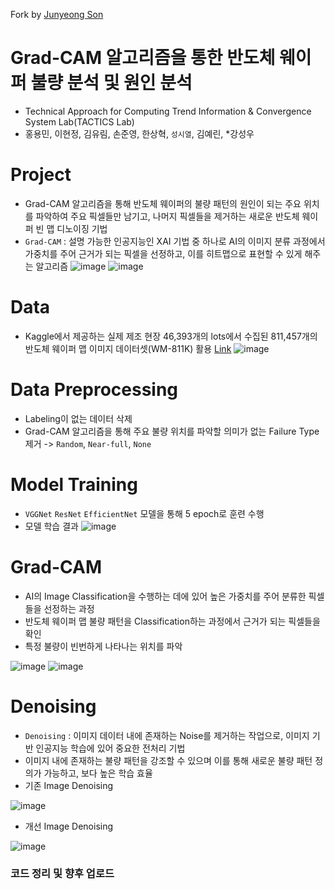 Fork by [Junyeong Son](https://github.com/sonstory)

# Grad-CAM 알고리즘을 통한 반도체 웨이퍼 불량 분석 및 원인 분석
- Technical Approach for Computing Trend Information & Convergence System Lab(TACTICS Lab)
- 홍용민, 이현정, 김유림, 손준영, 한상혁, `성시열`, 김예린, *강성우

# Project
- Grad-CAM 알고리즘을 통해 반도체 웨이퍼의 불량 패턴의 원인이 되는 주요 위치를 파악하여 주요 픽셀들만 남기고, 나머지 픽셀들을 제거하는 새로운 반도체 웨이퍼 빈 맵 디노이징 기법
- `Grad-CAM` : 설명 가능한 인공지능인 XAI 기법 중 하나로 AI의 이미지 분류 과정에서 가중치를 주어 근거가 되는 픽셀을 선정하고, 이를 히트맵으로 표현할 수 있게 해주는 알고리즘
![image](https://user-images.githubusercontent.com/79157951/230638767-b30de38c-e934-4074-b55c-84914d56bf92.png)
![image](https://user-images.githubusercontent.com/79157951/230638821-3af43681-c75b-4e1b-9123-6f8ff4c16710.png)

# Data
- Kaggle에서 제공하는 실제 제조 현장 46,393개의 lots에서 수집된 811,457개의 반도체 웨이퍼 맵 이미지 데이터셋(WM-811K) 활용 [Link](https://www.kaggle.com/datasets/qingyi/wm811k-wafer-map)
![image](https://user-images.githubusercontent.com/79157951/230638960-ec976d20-d258-4c58-ae21-1d6bc60b103e.png)

# Data Preprocessing
- Labeling이 없는 데이터 삭제
- Grad-CAM 알고리즘을 통해 주요 불량 위치를 파악할 의미가 없는 Failure Type 제거 -> `Random`, `Near-full`, `None`

# Model Training
- `VGGNet` `ResNet` `EfficientNet` 모델을 통해 5 epoch로 훈련 수행
- 모델 학습 결과
![image](https://user-images.githubusercontent.com/79157951/230639518-f1899bd8-e2a7-40ed-af70-acf87a3e3566.png)

# Grad-CAM
- AI의 Image Classification을 수행하는 데에 있어 높은 가중치를 주어 분류한 픽셀들을 선정하는 과정
- 반도체 웨이퍼 맵 불량 패턴을 Classification하는 과정에서 근거가 되는 픽셀들을 확인
- 특정 불량이 빈번하게 나타나는 위치를 파악

![image](https://user-images.githubusercontent.com/79157951/230639799-04bd6ea0-5eac-4d43-9526-fe2d242ff670.png)
![image](https://user-images.githubusercontent.com/79157951/230639805-615ee843-d35d-4a3e-833b-bbcd985126de.png)

# Denoising
- `Denoising` : 이미지 데이터 내에 존재하는 Noise를 제거하는 작업으로, 이미지 기반 인공지능 학습에 있어 중요한 전처리 기법
- 이미지 내에 존재하는 불량 패턴을 강조할 수 있으며 이를 통해 새로운 불량 패턴 정의가 가능하고, 보다 높은 학습 효율
- 기존 Image Denoising

![image](https://user-images.githubusercontent.com/79157951/230640009-b60469c7-552f-4812-ad4f-f6f190406495.png)

- 개선 Image Denoising

![image](https://user-images.githubusercontent.com/79157951/230640054-7f6859c1-9a44-4d3d-872e-0eb8130812be.png)

### 코드 정리 및 향후 업로드

